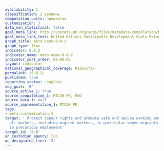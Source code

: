 ```yaml
---
availability: 1
classification: 2 уровень
computation_units: процентах
customisation: 3
data_non_statistical: false
goal_meta_link: http://unstats.un.org/sdgs/files/metadata-compilation/Metadata-Goal-8.pdf
goal_meta_link_text: United Nations Sustainable Development Goals Metadata (pdf 525kB)
graph_title: meta.name-8-8-2
graph_type: line
indicator: 8.8.2
indicator_name: meta.name-8-8-2
indicator_sort_order: 08-08-02
layout: indicator
national_geographical_coverage: Казахстан
permalink: /8-8-2/
published: true
reporting_status: complete
sdg_goal: '8'
source_active_1: true
source_compilation_1: МТСЗН РК, МИО
source_data_1: null
source_implementation_1: МТСЗН РК
tags:
- meta.customisation-3
target: ' Protect labour rights and promote safe and secure working environments for
  all workers, including migrant workers, in particular women migrants, and those
  in precarious employment'
target_id: '8.8'
un_custodian_agency: ILO
un_designated_tier: '3'
---
```

